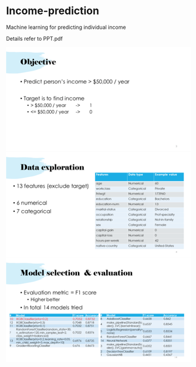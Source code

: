 # Income-prediction
Machine learning for predicting individual income

Details refer to PPT.pdf

![](/Present/Slide3.PNG)
![](/Present/Slide4.PNG)
![](/Present/Slide14.PNG)


